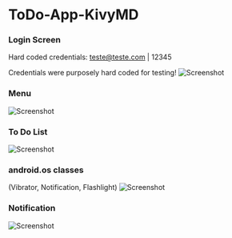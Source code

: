 # ToDo-App-KivyMD

### Login Screen
Hard coded credentials: teste@teste.com | 12345

Credentials were purposely hard coded for testing!
![Screenshot](screenshots/1.jpg)


### Menu
![Screenshot](screenshots/2.jpg)


### To Do List
![Screenshot](screenshots/3.jpg)


### android.os classes 
(Vibrator, Notification, Flashlight)
![Screenshot](screenshots/4.jpg)


### Notification
![Screenshot](screenshots/5.jpg)
